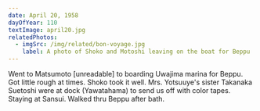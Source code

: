 ```yaml
---
date: April 20, 1958
dayOfYear: 110
textImage: april20.jpg
relatedPhotos: 
  - imgSrc: /img/related/bon-voyage.jpg
    label: A photo of Shoko and Motoshi leaving on the boat for Beppu
---
```

Went to Matsumoto [unreadable] to boarding Uwajima marina for Beppu. Got little rough at times. Shoko took it well. Mrs. Yotsuuye's sister Takanaka Suetoshi were at dock (Yawatahama) to send us off with color tapes. Staying at Sansui. Walked thru Beppu after bath.